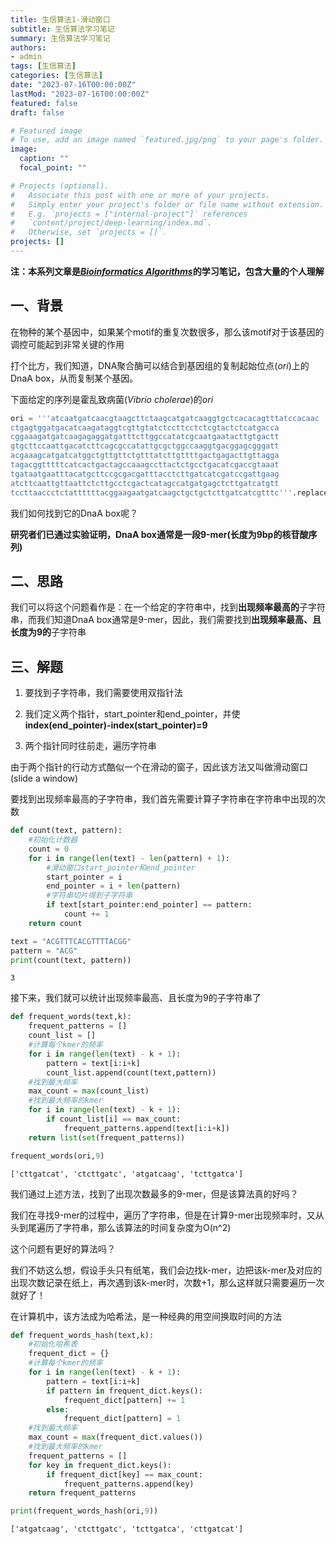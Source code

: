 ```yaml
---
title: 生信算法1-滑动窗口
subtitle: 生信算法学习笔记
summary: 生信算法学习笔记
authors:
- admin
tags: [生信算法]
categories: [生信算法]
date: "2023-07-16T00:00:00Z"
lastMod: "2023-07-16T00:00:00Z"
featured: false
draft: false

# Featured image
# To use, add an image named `featured.jpg/png` to your page's folder. 
image:
  caption: ""
  focal_point: ""

# Projects (optional).
#   Associate this post with one or more of your projects.
#   Simply enter your project's folder or file name without extension.
#   E.g. `projects = ["internal-project"]` references 
#   `content/project/deep-learning/index.md`.
#   Otherwise, set `projects = []`.
projects: []
---
```

**注：本系列文章是<em>[Bioinformatics Algorithms](https://www.bioinformaticsalgorithms.org/)</em>的学习笔记，包含大量的个人理解**

## 一、背景
  在物种的某个基因中，如果某个motif的重复次数很多，那么该motif对于该基因的调控可能起到非常关键的作用
  
  打个比方，我们知道，DNA聚合酶可以结合到基因组的复制起始位点(_ori_)上的DnaA box，从而复制某个基因。
  
  下面给定的序列是霍乱致病菌(_Vibrio cholerae_)的*ori*


```python
ori = '''atcaatgatcaacgtaagcttctaagcatgatcaaggtgctcacacagtttatccacaac
ctgagtggatgacatcaagataggtcgttgtatctccttcctctcgtactctcatgacca
cggaaagatgatcaagagaggatgatttcttggccatatcgcaatgaatacttgtgactt
gtgcttccaattgacatcttcagcgccatattgcgctggccaaggtgacggagcgggatt
acgaaagcatgatcatggctgttgttctgtttatcttgttttgactgagacttgttagga
tagacggtttttcatcactgactagccaaagccttactctgcctgacatcgaccgtaaat
tgataatgaatttacatgcttccgcgacgatttacctcttgatcatcgatccgattgaag
atcttcaattgttaattctcttgcctcgactcatagccatgatgagctcttgatcatgtt
tccttaaccctctattttttacggaagaatgatcaagctgctgctcttgatcatcgtttc'''.replace('\n','')
```

我们如何找到它的DnaA box呢？

**研究者们已通过实验证明，DnaA box通常是一段9-mer(长度为9bp的核苷酸序列)**

## 二、思路

我们可以将这个问题看作是：在一个给定的字符串中，找到**出现频率最高的**子字符串，而我们知道DnaA box通常是9-mer，因此，我们需要找到**出现频率最高、且长度为9的**子字符串



## 三、解题

1. 要找到子字符串，我们需要使用双指针法

2. 我们定义两个指针，start_pointer和end_pointer，并使**index(end_pointer)-index(start_pointer)=9**

3. 两个指针同时往前走，遍历字符串

由于两个指针的行动方式酷似一个在滑动的窗子，因此该方法又叫做滑动窗口(slide a window)

要找到出现频率最高的子字符串，我们首先需要计算子字符串在字符串中出现的次数


```python
def count(text, pattern):
    #初始化计数器
    count = 0
    for i in range(len(text) - len(pattern) + 1):
        #滑动窗口start_pointer和end_pointer
        start_pointer = i
        end_pointer = i + len(pattern)
        #字符串切片得到子字符串
        if text[start_pointer:end_pointer] == pattern:
            count += 1
    return count

text = "ACGTTTCACGTTTTACGG"
pattern = "ACG"
print(count(text, pattern))
```

    3
    

接下来，我们就可以统计出现频率最高、且长度为9的子字符串了


```python
def frequent_words(text,k):
    frequent_patterns = []
    count_list = []
    #计算每个kmer的频率
    for i in range(len(text) - k + 1):
        pattern = text[i:i+k]
        count_list.append(count(text,pattern))
    #找到最大频率
    max_count = max(count_list)
    #找到最大频率的kmer
    for i in range(len(text) - k + 1):
        if count_list[i] == max_count:
            frequent_patterns.append(text[i:i+k])
    return list(set(frequent_patterns))

frequent_words(ori,9)
```




    ['cttgatcat', 'ctcttgatc', 'atgatcaag', 'tcttgatca']



我们通过上述方法，找到了出现次数最多的9-mer，但是该算法真的好吗？

我们在寻找9-mer的过程中，遍历了字符串，但是在计算9-mer出现频率时，又从头到尾遍历了字符串，那么该算法的时间复杂度为O(n^2)

这个问题有更好的算法吗？

我们不妨这么想，假设手头只有纸笔，我们会边找k-mer，边把该k-mer及对应的出现次数记录在纸上，再次遇到该k-mer时，次数+1，那么这样就只需要遍历一次就好了！

在计算机中，该方法成为哈希法，是一种经典的用空间换取时间的方法


```python
def frequent_words_hash(text,k):
    #初始化哈希表
    frequent_dict = {}
    #计算每个kmer的频率
    for i in range(len(text) - k + 1):
        pattern = text[i:i+k]
        if pattern in frequent_dict.keys():
            frequent_dict[pattern] += 1
        else:
            frequent_dict[pattern] = 1
    #找到最大频率
    max_count = max(frequent_dict.values())
    #找到最大频率的kmer
    frequent_patterns = []
    for key in frequent_dict.keys():
        if frequent_dict[key] == max_count:
            frequent_patterns.append(key)
    return frequent_patterns

print(frequent_words_hash(ori,9))
```

    ['atgatcaag', 'ctcttgatc', 'tcttgatca', 'cttgatcat']
    
